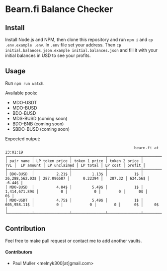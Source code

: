 # Bearn.fi Balance Checker

## Install
Install Node.js and NPM, then clone this repository and run `npm i` and `cp .env.example .env`.
In `.env` file set your address.
Then `cp initial.balances.json.example initial.balances.json` and fill it with your initial balances in USD to see your profits.

## Usage

Run `npm run watch`.

Available pools:

- MDO-USDT
- MDO-BUSD
- BDO-BUSD
- MDS-BUSD (coming soon)
- BDO-BNB (coming soon)
- SBDO-BUSD (coming soon)

Expected output:
```
                                                          bearn.fi at 23:01:19                                                           
┌───────────┬────────────────┬───────────────┬───────────────┬────────────────┬────────────┬──────────────┬──────────┬─────────┬────────┐
│ pair name │ LP token price │ token 1 price │ token 2 price │            TVL │  LP amount │ LP unclaimed │ LP total │ LP cost │ profit │
├───────────┼────────────────┼───────────────┼───────────────┼────────────────┼────────────┼──────────────┼──────────┼─────────┼────────┤
│ BDO-BUSD  │          2.21$ │         1.13$ │            1$ │ 26,288,562.03$ │ 287.096587 │      0.22394 │   287.32 │ 634.56$ │ -6.44$ │
│ MDO-BUSD  │          4.84$ │         5.49$ │            1$ │  1,414,671.89$ │          0 │            0 │        0 │      0$ │     0$ │
│ MDO-USDT  │          4.75$ │         5.49$ │            1$ │    605,958.11$ │          0 │            0 │        0 │      0$ │     0$ │
└───────────┴────────────────┴───────────────┴───────────────┴────────────────┴────────────┴──────────────┴──────────┴─────────┴────────┘

```

## Contribution
Feel free to make pull request or contact me to add another vaults.

#### Contributors
- Paul Muller <melnyk300[at]gmail.com>
